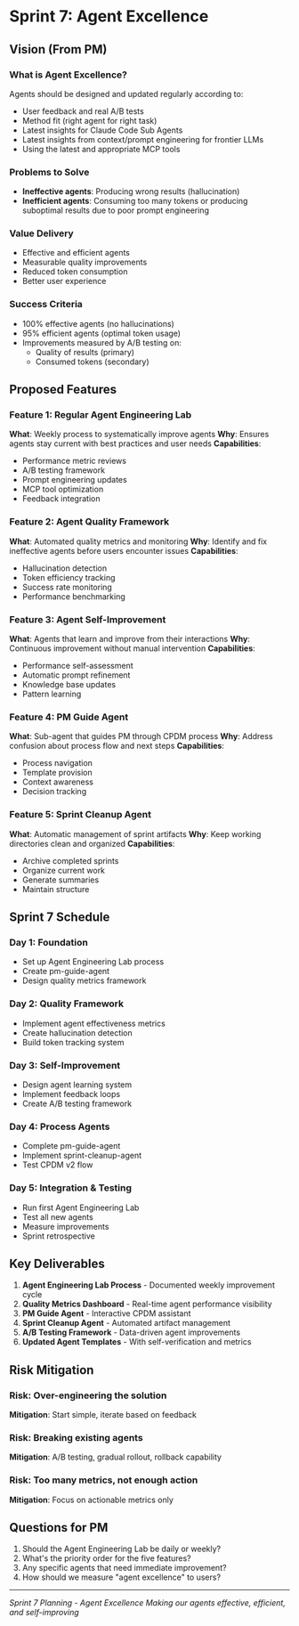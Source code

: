 # Sprint 7: Agent Excellence

## Vision (From PM)

### What is Agent Excellence?
Agents should be designed and updated regularly according to:
- User feedback and real A/B tests
- Method fit (right agent for right task)
- Latest insights for Claude Code Sub Agents
- Latest insights from context/prompt engineering for frontier LLMs
- Using the latest and appropriate MCP tools

### Problems to Solve
- **Ineffective agents**: Producing wrong results (hallucination)
- **Inefficient agents**: Consuming too many tokens or producing suboptimal results due to poor prompt engineering

### Value Delivery
- Effective and efficient agents
- Measurable quality improvements
- Reduced token consumption
- Better user experience

### Success Criteria
- 100% effective agents (no hallucinations)
- 95% efficient agents (optimal token usage)
- Improvements measured by A/B testing on:
  - Quality of results (primary)
  - Consumed tokens (secondary)

## Proposed Features

### Feature 1: Regular Agent Engineering Lab
**What**: Weekly process to systematically improve agents
**Why**: Ensures agents stay current with best practices and user needs
**Capabilities**:
- Performance metric reviews
- A/B testing framework
- Prompt engineering updates
- MCP tool optimization
- Feedback integration

### Feature 2: Agent Quality Framework
**What**: Automated quality metrics and monitoring
**Why**: Identify and fix ineffective agents before users encounter issues
**Capabilities**:
- Hallucination detection
- Token efficiency tracking
- Success rate monitoring
- Performance benchmarking

### Feature 3: Agent Self-Improvement
**What**: Agents that learn and improve from their interactions
**Why**: Continuous improvement without manual intervention
**Capabilities**:
- Performance self-assessment
- Automatic prompt refinement
- Knowledge base updates
- Pattern learning

### Feature 4: PM Guide Agent
**What**: Sub-agent that guides PM through CPDM process
**Why**: Address confusion about process flow and next steps
**Capabilities**:
- Process navigation
- Template provision
- Context awareness
- Decision tracking

### Feature 5: Sprint Cleanup Agent
**What**: Automatic management of sprint artifacts
**Why**: Keep working directories clean and organized
**Capabilities**:
- Archive completed sprints
- Organize current work
- Generate summaries
- Maintain structure

## Sprint 7 Schedule

### Day 1: Foundation
- Set up Agent Engineering Lab process
- Create pm-guide-agent
- Design quality metrics framework

### Day 2: Quality Framework
- Implement agent effectiveness metrics
- Create hallucination detection
- Build token tracking system

### Day 3: Self-Improvement
- Design agent learning system
- Implement feedback loops
- Create A/B testing framework

### Day 4: Process Agents
- Complete pm-guide-agent
- Implement sprint-cleanup-agent
- Test CPDM v2 flow

### Day 5: Integration & Testing
- Run first Agent Engineering Lab
- Test all new agents
- Measure improvements
- Sprint retrospective

## Key Deliverables

1. **Agent Engineering Lab Process** - Documented weekly improvement cycle
2. **Quality Metrics Dashboard** - Real-time agent performance visibility
3. **PM Guide Agent** - Interactive CPDM assistant
4. **Sprint Cleanup Agent** - Automated artifact management
5. **A/B Testing Framework** - Data-driven agent improvements
6. **Updated Agent Templates** - With self-verification and metrics

## Risk Mitigation

### Risk: Over-engineering the solution
**Mitigation**: Start simple, iterate based on feedback

### Risk: Breaking existing agents
**Mitigation**: A/B testing, gradual rollout, rollback capability

### Risk: Too many metrics, not enough action
**Mitigation**: Focus on actionable metrics only

## Questions for PM

1. Should the Agent Engineering Lab be daily or weekly?
2. What's the priority order for the five features?
3. Any specific agents that need immediate improvement?
4. How should we measure "agent excellence" to users?

---
*Sprint 7 Planning - Agent Excellence*
*Making our agents effective, efficient, and self-improving*